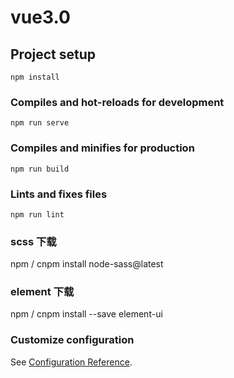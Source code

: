 # vue3.0

## Project setup

```
npm install
```

### Compiles and hot-reloads for development

```
npm run serve
```

### Compiles and minifies for production

```
npm run build
```

### Lints and fixes files

```
npm run lint
```

### scss 下载

npm / cnpm install node-sass@latest

### element 下载 

npm / cnpm install --save element-ui

### Customize configuration

See [Configuration Reference](https://cli.vuejs.org/config/).
